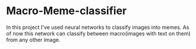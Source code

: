 # Macro-Meme-classifier
In this project I've used neural networks to classify images into memes. As of now this network can classify between macro(images with text on them) from any other image.
